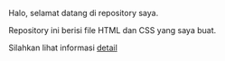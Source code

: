 Halo, selamat datang di repository saya.

Repository ini berisi file HTML dan CSS yang saya buat.

Silahkan lihat informasi [ detail ](https://github.com/UserBahagia/web/blob/main/detail.md)
